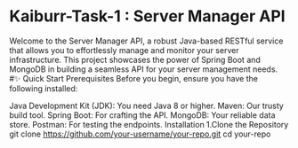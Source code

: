 # Kaiburr-Task-1 : Server Manager API
Welcome to the Server Manager API, a robust Java-based RESTful service that allows you to effortlessly manage and monitor your server infrastructure. This project showcases the power of Spring Boot and MongoDB in building a seamless API for your server management needs.
#✨ Quick Start
Prerequisites
Before you begin, ensure you have the following installed:

Java Development Kit (JDK): You need Java 8 or higher.
Maven: Our trusty build tool.
Spring Boot: For crafting the API.
MongoDB: Your reliable data store.
Postman: For testing the endpoints.
Installation
1.Clone the Repository
git clone https://github.com/your-username/your-repo.git
cd your-repo



